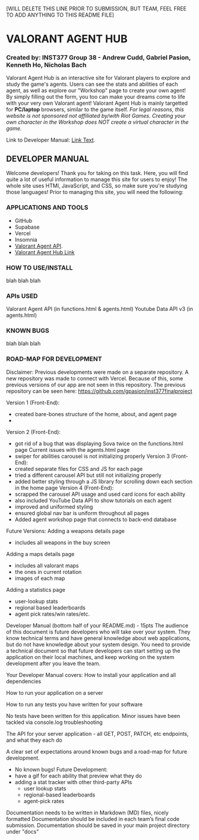 [WILL DELETE THIS LINE PRIOR TO SUBMISSION, BUT TEAM, FEEL FREE TO ADD ANYTHING TO THIS README FILE]

# VALORANT AGENT HUB

### Created by: INST377 Group 38 - Andrew Cudd, Gabriel Pasion, Kenneth Ho, Nicholas Bach

Valorant Agent Hub is an interactive site for Valorant players to explore and study the game's agents.
Users can see the stats and abilities of each agent, as well as explore our "Workshop" page to create your own agent!
By simply filling out the form, you too can make your dreams come to life with your very own Valorant agent!
Valorant Agent Hub is mainly targetted for **PC/laptop** browsers, similar to the game itself.
_For legal reasons, this website is not sponsored not affiliated by/with Riot Games. Creating your own character in the Workshop does NOT create a virtual character in the game._

Link to Developer Manual: [Link Text](#developer-manual).

## DEVELOPER MANUAL

Welcome developers! Thank you for taking on this task. Here, you will find quite a lot of useful information to manage this site for users to enjoy!
The whole site uses HTMl, JavaScript, and CSS, so make sure you're studying those languages!
Prior to managing this site, you will need the following:

### APPLICATIONS AND TOOLS

- GitHub
- Supabase
- Vercel
- Insomnia
- [Valorant Agent API](https://valorant-api.com/v1/agents).
- [Valorant Agent Hub Link](https://inst377valorantproject.vercel.app/home.html)

### HOW TO USE/INSTALL

blah blah blah

### APIs USED

Valorant Agent API (in functions.html & agents.html)
Youtube Data API v3 (in agents.html)


### KNOWN BUGS

blah blah blah

### ROAD-MAP FOR DEVELOPMENT

Disclaimer: Previous developments were made on a separate repository. A new repository was made to connect with Vercel. Because of this,
some previous versions of our app are not seen in this repository. The previous repository can be seen here: https://github.com/gpasion/inst377finalproject

Version 1 (Front-End):
- created bare-bones structure of the home, about, and agent page
- 
Version 2 (Front-End):
- got rid of a bug that was displaying Sova twice on the functions.html page
Current issues with the agents.html page
- swiper for abilities carousel is not initializing properly 
Version 3 (Front-End):
- created separate files for CSS and JS for each page
- tried a different carousel API but still not initializing properly
- added better styling through a JS library for scrolling down each section in the home page
Version 4 (Front-End):
- scrapped the carousel API usage and used card icons for each ability
- also included YouTube Data API to show tutorials on each agent
- improved and uniformed styling
- ensured global nav bar is uniform throughout all pages
- Added agent workshop page that connects to back-end database

Future Versions:
Adding a weapons details page
- includes all weapons in the buy screen

Adding a maps details page
- includes all valorant maps
- the ones in current rotation
- images of each map

Adding a statistics page
- user-lookup stats
- regional based leaderboards
- agent pick rates/win rates/etc.


Developer Manual (bottom half of your README.md) - 15pts
The audience of this document is future developers who will take over your system.
They know technical terms and have general knowledge about web applications, but do not have knowledge about your system design.
You need to provide a technical document so that future developers can start setting up the application on their local machines, and keep working on the system development after you leave the team.

Your Developer Manual covers:
How to install your application and all dependencies

How to run your application on a server

How to run any tests you have written for your software

No tests have been written for this application. Minor issues have been tackled via console.log troubleshooting

The API for your server application - all GET, POST, PATCH, etc endpoints, and what they each do

A clear set of expectations around known bugs and a road-map for future development.

- No known bugs!
Future Development:
- have a gif for each ability that preview what they do
- adding a stat tracker with other third-party APIs 
    - user lookup stats
    - regional-based leaderboards
    - agent-pick rates

Documentation needs to be written in Markdown (MD) files, nicely formatted
Documentation should be included in each team’s final code submission.
Documentation should be saved in your main project directory under "docs"


